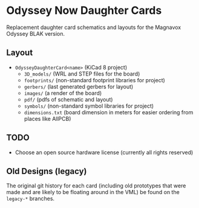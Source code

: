 # Odyssey Now Daughter Cards

Replacement daughter card schematics and layouts for the Magnavox Odyssey BLAK version.

## Layout
* `OdysseyDaughterCard<name>` (KiCad 8 project)
  * `3D_models/` (WRL and STEP files for the board)
  * `footprints/` (non-standard footprint libraries for project)
  * `gerbers/` (last generated gerbers for layout)
  * `images/` (a render of the board)
  * `pdf/` (pdfs of schematic and layout)
  * `symbols/` (non-standard symbol libraries for project)
  * `dimensions.txt` (board dimension in meters for easier ordering from places like AllPCB)
  
## TODO
* Choose an open source hardware license (currently all rights reserved)

## Old Designs (legacy)
The original git history for each card (including old prototypes that were made and are likely to be floating around in the VML) be found on the `legacy-*` branches.
